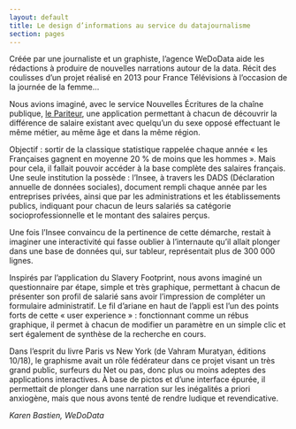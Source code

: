 ```yaml
---
layout: default
title: Le design d’informations au service du datajournalisme
section: pages
---
```


Créée par une journaliste et un graphiste, l’agence WeDoData aide les rédactions à produire de nouvelles narrations autour de la data. Récit des coulisses d’un projet réalisé en 2013 pour France Télévisions à l’occasion de la journée de la femme...

Nous avions imaginé, avec le service Nouvelles Écritures de la chaîne publique, [le Pariteur](http://appli-parite.nouvelles-ecritures.francetv.fr), une application permettant à chacun de découvrir la différence de salaire existant avec quelqu’un du sexe opposé effectuant le même métier, au même âge et dans la même région.

Objectif : sortir de la classique statistique rappelée chaque année « les Françaises gagnent en moyenne 20 % de moins que les hommes ». Mais pour cela, il fallait pouvoir accéder à la base complète des salaires français. Une seule institution la possède : l’Insee, à travers les DADS (Déclaration annuelle de données sociales), document rempli chaque année par les entreprises privées, ainsi que par les administrations et les établissements publics, indiquant pour chacun de leurs salariés sa catégorie socioprofessionnelle et le montant des salaires perçus.

Une fois l’Insee convaincu de la pertinence de cette démarche, restait à imaginer une interactivité qui fasse oublier à l’internaute qu’il allait plonger dans une base de données qui, sur tableur, représentait plus de 300 000 lignes.

Inspirés par l’application du Slavery Footprint, nous avons imaginé un questionnaire par étape, simple et très graphique, permettant à chacun de présenter son profil de salarié sans avoir l’impression de compléter un formulaire administratif. Le fil d’ariane en haut de l’appli est l’un des points forts de cette « user experience » : fonctionnant comme un rébus graphique, il permet à chacun de modifier un paramètre en un simple clic et sert également de synthèse de la recherche en cours.

Dans l’esprit du livre Paris vs New York (de Vahram Muratyan, éditions 10/18), le graphisme avait un rôle fédérateur dans ce projet visant un très grand public, surfeurs du Net ou pas, donc plus ou moins adeptes des applications interactives. À base de pictos et d’une interface épurée, il permettait de plonger dans une narration sur les inégalités a priori anxiogène, mais que nous avons tenté de rendre ludique et revendicative.

_Karen Bastien, WeDoData_